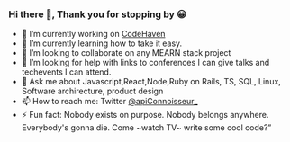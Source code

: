 ### Hi there 👋, Thank you for stopping by 😀

- 🔭 I’m currently working on [CodeHaven](https://github.com/JohnKamaujk/CodeHaven)
- 🌱 I’m currently learning how to take it easy.
- 👯 I’m looking to collaborate on any MEARN stack project
- 🤔 I’m looking for help with links to conferences I can give talks and techevents I can attend.
- 💬 Ask me about Javascript,React,Node,Ruby on Rails, TS, SQL, Linux, Software archirecture, product design
- 📫 How to reach me: Twitter [@apiConnoisseur_](https://twitter.com/apiConnoisseur)
- ⚡ Fun fact: Nobody exists on purpose. Nobody belongs anywhere. Everybody's gonna die. Come ~watch TV~ write some cool code?”
